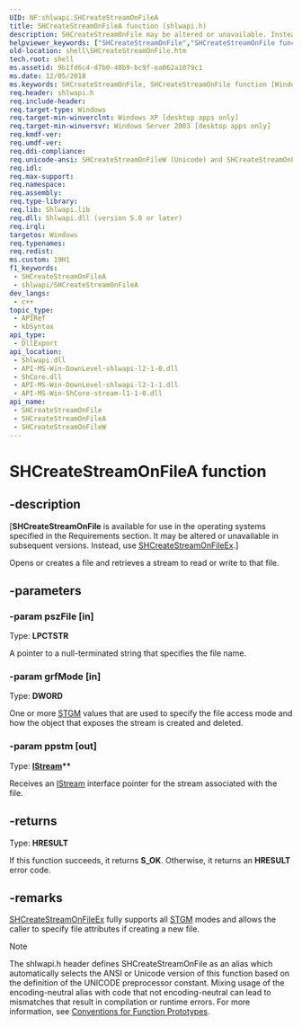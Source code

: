 ```yaml
---
UID: NF:shlwapi.SHCreateStreamOnFileA
title: SHCreateStreamOnFileA function (shlwapi.h)
description: SHCreateStreamOnFile may be altered or unavailable. Instead, use SHCreateStreamOnFileEx.
helpviewer_keywords: ["SHCreateStreamOnFile","SHCreateStreamOnFile function [Windows Shell]","SHCreateStreamOnFileA","SHCreateStreamOnFileW","_win32_SHCreateStreamOnFile","shell.SHCreateStreamOnFile","shlwapi/SHCreateStreamOnFile","shlwapi/SHCreateStreamOnFileA","shlwapi/SHCreateStreamOnFileW"]
old-location: shell\SHCreateStreamOnFile.htm
tech.root: shell
ms.assetid: 9b1fd6c4-d7b0-40b9-bc9f-ea062a1079c1
ms.date: 12/05/2018
ms.keywords: SHCreateStreamOnFile, SHCreateStreamOnFile function [Windows Shell], SHCreateStreamOnFileA, SHCreateStreamOnFileW, _win32_SHCreateStreamOnFile, shell.SHCreateStreamOnFile, shlwapi/SHCreateStreamOnFile, shlwapi/SHCreateStreamOnFileA, shlwapi/SHCreateStreamOnFileW
req.header: shlwapi.h
req.include-header: 
req.target-type: Windows
req.target-min-winverclnt: Windows XP [desktop apps only]
req.target-min-winversvr: Windows Server 2003 [desktop apps only]
req.kmdf-ver: 
req.umdf-ver: 
req.ddi-compliance: 
req.unicode-ansi: SHCreateStreamOnFileW (Unicode) and SHCreateStreamOnFileA (ANSI)
req.idl: 
req.max-support: 
req.namespace: 
req.assembly: 
req.type-library: 
req.lib: Shlwapi.lib
req.dll: Shlwapi.dll (version 5.0 or later)
req.irql: 
targetos: Windows
req.typenames: 
req.redist: 
ms.custom: 19H1
f1_keywords:
 - SHCreateStreamOnFileA
 - shlwapi/SHCreateStreamOnFileA
dev_langs:
 - c++
topic_type:
 - APIRef
 - kbSyntax
api_type:
 - DllExport
api_location:
 - Shlwapi.dll
 - API-MS-Win-DownLevel-shlwapi-l2-1-0.dll
 - ShCore.dll
 - API-MS-Win-DownLevel-shlwapi-l2-1-1.dll
 - API-MS-Win-ShCore-stream-l1-1-0.dll
api_name:
 - SHCreateStreamOnFile
 - SHCreateStreamOnFileA
 - SHCreateStreamOnFileW
---
```


# SHCreateStreamOnFileA function


## -description

<p class="CCE_Message">[<b>SHCreateStreamOnFile</b> is available for use in the operating systems specified in the Requirements section. It may be altered or unavailable in subsequent versions. Instead, use <a href="https://docs.microsoft.com/windows/desktop/api/shlwapi/nf-shlwapi-shcreatestreamonfileex">SHCreateStreamOnFileEx</a>.]

Opens or creates a file and retrieves a stream to read or write to that file.

## -parameters

### -param pszFile [in]

Type: <b>LPCTSTR</b>

A pointer to a null-terminated string that specifies the file name.

### -param grfMode [in]

Type: <b>DWORD</b>

One or more <a href="https://docs.microsoft.com/windows/desktop/Stg/stgm-constants">STGM</a> values that are used to specify the file access mode and how the object that exposes the stream is created and deleted.

### -param ppstm [out]

Type: <b><a href="https://docs.microsoft.com/windows/desktop/api/objidl/nn-objidl-istream">IStream</a>**</b>

Receives an <a href="https://docs.microsoft.com/windows/desktop/api/objidl/nn-objidl-istream">IStream</a> interface pointer for the stream associated with the file.

## -returns

Type: <b>HRESULT</b>

If this function succeeds, it returns <b xmlns:loc="http://microsoft.com/wdcml/l10n">S_OK</b>. Otherwise, it returns an <b xmlns:loc="http://microsoft.com/wdcml/l10n">HRESULT</b> error code.

## -remarks

<a href="https://docs.microsoft.com/windows/desktop/api/shlwapi/nf-shlwapi-shcreatestreamonfileex">SHCreateStreamOnFileEx</a> fully supports all <a href="https://docs.microsoft.com/windows/desktop/Stg/stgm-constants">STGM</a> modes and allows the caller to specify file attributes if creating a new file.




> [!NOTE]
> The shlwapi.h header defines SHCreateStreamOnFile as an alias which automatically selects the ANSI or Unicode version of this function based on the definition of the UNICODE preprocessor constant. Mixing usage of the encoding-neutral alias with code that not encoding-neutral can lead to mismatches that result in compilation or runtime errors. For more information, see [Conventions for Function Prototypes](/windows/win32/intl/conventions-for-function-prototypes).

